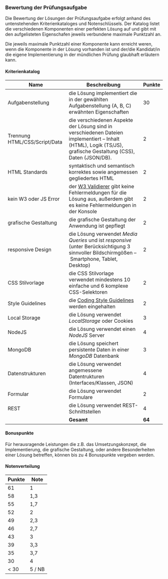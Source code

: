 ### Bewertung der Prüfungsaufgabe

Die Bewertung der Lösungen der Prüfungsaufgabe erfolgt anhand des untenstehenden Kriterienkataloges und Notenschlüssels. Der Katalog listet die verschiedenen Komponenten einer perfekten Lösung auf und gibt mit den aufgelisteten Eigenschafen jeweils verbundene maximale Punktzahl an. 

Die jeweils maximale Punktzahl einer Komponente kann erreicht weren, wenn die Komponente in der Lösung vorhanden ist und der/die Kandidat/in die eigene Implementierung in der mündlichen Prüfung glaubhaft erläutern kann.

#### Kriterienkatalog

| Name                   | Beschreibung | Punkte   |
|------------------------|--------------|----------|
| Aufgabenstellung       | die Lösung implementiert die in der gewählten Aufgabenstellung (A, B, C) erwähnten Eigenschaften |30|
| Trennung HTML/CSS/Script/Data | die verschiedenen Aspekte der Lösung sind in verschiedenen Dateien implementiert – Inhalt (HTML), Logik (TS/JS), grafische Gestaltung (CSS), Daten (JSON/DB). |2|
| HTML Standards         | syntaktisch und semantisch korrektes sowie angemessen gegliedertes HTML |2|
| kein W3 oder JS Error  | der [W3 Validierer](https://validator.w3.org/) gibt keine Fehlermeldungen für die Lösung aus, außerdem gibt es keine Fehlermeldungen in der Konsole|2|
| grafische Gestaltung   | die grafische Gestaltung der Anwendung ist gepflegt |2|
| responsive Design      | die Lösung verwendet *Media Queries* und ist *responsive* (unter Berücksichtigung 3 sinnvoller Bildschirmgößen – Smartphone, Tablet, Desktop) |2|
| CSS Stilvorlage        | die CSS Stilvorlage verwendet mindestens 10 einfache und 6 komplexe CSS-Selektoren |2|
| Style Guidelines       | die [Coding Style Guidelines](https://hs-furtwangen.github.io/GIS-SoSe-2020/codingstyle/) werden eingehalten |2|
| Local Storage | die Lösung verwendet *LocalStorage*  oder Cookies |3|
| NodeJS                 | die Lösung verwendet einen *NodeJS* Server |4|
| MongoDB                | die Lösung speichert persistente Daten in einer *MongoDB* Datenbank |3|
| Datenstrukturen        | die Lösung verwendet angemessene Datentrukturen (Interfaces/Klassen, JSON) |4|
| Formular               | die Lösung verwendet Formulare |2|
| REST                   | die Lösung verwendet REST-Schnittstellen |4|
||**Gesamt**|**64**|

#### Bonuspunkte

Für herausragende Leistungen die z.B. das Umsetzungskonzept, die Implementierung, die grafische Gestaltung, oder andere Besonderheiten einer Lösung betreffen, können bis zu 4 Bonuspunkte vergeben werden.

#### Notenverteilung

| Punkte | Note |
|-|-|
|61| 1 |
|58| 1,3 |
|55| 1,7 |
|52|2|
|49|2,3|
|46|2,7|
|43|3|
|39|3,3|
|35|3,7|
|30|4|
|< 30| 5 / NB|
